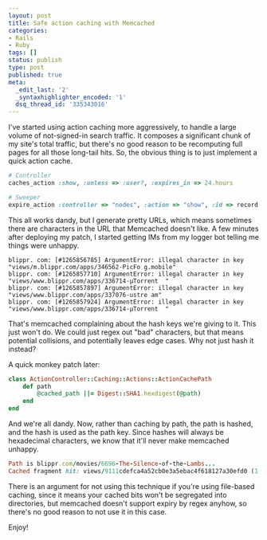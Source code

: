 ```yaml
---
layout: post
title: Safe action caching with Memcached
categories:
- Rails
- Ruby
tags: []
status: publish
type: post
published: true
meta:
  _edit_last: '2'
  _syntaxhighlighter_encoded: '1'
  dsq_thread_id: '335343016'
---
```

I've started using action caching more aggressively, to handle a large volume of not-signed-in search traffic. It composes a significant chunk of my site's total traffic, but there's no good reason to be recomputing full pages for all those long-tail hits. So, the obvious thing is to just implement a quick action cache.

~~~ruby
# Controller
caches_action :show, :unless => :user?, :expires_in => 24.hours

# Sweeper
expire_action :controller => "nodes", :action => "show", :id => record.to_param
~~~

This all works dandy, but I generate pretty URLs, which means sometimes there are characters in the URL that Memcached doesn't like. A few minutes after deploying my patch, I started getting IMs from my logger bot telling me things were unhappy.

    blippr. com: [#1265856785] ArgumentError: illegal character in key "views/m.blippr.com/apps/346562-PicFo g.mobile"
    blippr. com: [#1265857710] ArgumentError: illegal character in key "views/www.blippr.com/apps/336714-µTorrent  "
    blippr. com: [#1265857897] ArgumentError: illegal character in key "views/www.blippr.com/apps/337076-ustre am"
    blippr. com: [#1265857924] ArgumentError: illegal character in key "views/www.blippr.com/apps/336714-µTorrent  "

That's memcached complaining about the hash keys we're giving to it. This just won't do. We could just regex out "bad" characters, but that means potential collisions, and potentially leaves edge cases. Why not just hash it instead?

A quick monkey patch later:

~~~ruby
class ActionController::Caching::Actions::ActionCachePath
	def path
		@cached_path ||= Digest::SHA1.hexdigest(@path)
	end
end
~~~

And we're all dandy. Now, rather than caching by path, the path is hashed, and the hash is used as the path key. Since hashes will always be hexadecimal characters, we know that it'll never make memcached unhappy.

~~~ruby
Path is blippr.com/movies/6696-The-Silence-of-the-Lambs...
Cached fragment hit: views/9111cdefca4a52cb0e3a5ebac4f618127a30efd0 (1.1ms)
~~~

There is an argument for not using this technique if you're using file-based caching, since it means your cached bits won't be segregated into directories, but memcached doesn't support expiry by regex anyhow, so there's no good reason to not use it in this case.

Enjoy!
